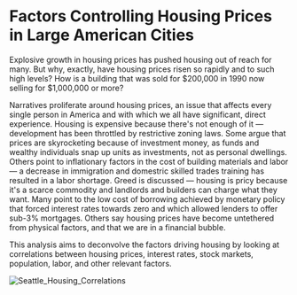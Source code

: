 # Factors Controlling Housing Prices in Large American Cities

Explosive growth in housing prices has pushed housing out of reach for many. But why, exactly, have housing prices risen so rapidly and to such high levels? How is a building that was sold for $200,000 in 1990 now selling for $1,000,000 or more? 

Narratives proliferate around housing prices, an issue that affects every single person in America and with which we all have significant, direct experience. Housing is expensive because there's not enough of it — development has been throttled by restrictive zoning laws. Some argue that prices are skyrocketing because of investment money, as funds and wealthy individuals snap up units as investments, not as personal dwellings. Others point to inflationary factors in the cost of building materials and labor — a decrease in immigration and domestric skilled trades training has resulted in a labor shortage. Greed is discussed — housing is pricy because it's a scarce commodity and landlords and builders can charge what they want. Many point to the low cost of borrowing achieved by monetary policy that forced interest rates towards zero and which allowed lenders to offer sub-3% mortgages. Others say housing prices have become untethered from physical factors, and that we are in a financial bubble. 

This analysis aims to deconvolve the factors driving housing by looking at correlations between housing prices, interest rates, stock markets, population, labor, and other relevant factors. 



![Seattle_Housing_Correlations](https://github.com/joelhg/-Factors-Controlling-Housing-Prices-in-Large-American-Cities/assets/13167555/ecc61dda-0bab-4257-9ad5-c97fce8ecb7c)
